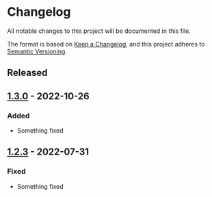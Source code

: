 # Changelog
All notable changes to this project will be documented in this file.

The format is based on [Keep a Changelog](https://keepachangelog.com/en/1.0.0/),
and this project adheres to [Semantic Versioning](https://semver.org/spec/v2.0.0.html).

<!--
## [x.y.z] - yyyy-mm-dd
### Added
### Changed
### Removed
### Fixed
-->
<!--
RegEx for release version from file
r"^\#\# \[\d{1,}[.]\d{1,}[.]\d{1,}\] \- \d{4}\-\d{2}-\d{2}"
-->

## Released
## [1.3.0] - 2022-10-26
### Added
- Something fixed

## [1.2.3] - 2022-07-31
### Fixed
- Something fixed

<!-- Links -->
[1.3.0]: https://github.com/brainelectronics/changelog2version/tree/1.3.0
[1.2.3]: https://github.com/brainelectronics/changelog2version/tree/1.2.3
